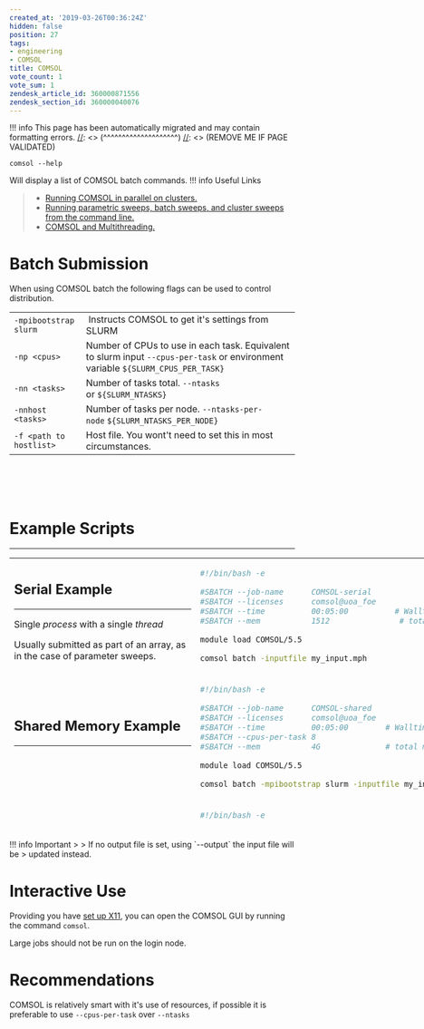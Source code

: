 ```yaml
---
created_at: '2019-03-26T00:36:24Z'
hidden: false
position: 27
tags:
- engineering
- COMSOL
title: COMSOL
vote_count: 1
vote_sum: 1
zendesk_article_id: 360000871556
zendesk_section_id: 360000040076
---
```




[//]: <> (REMOVE ME IF PAGE VALIDATED)
[//]: <> (vvvvvvvvvvvvvvvvvvvv)
!!! info
    This page has been automatically migrated and may contain formatting errors.
[//]: <> (^^^^^^^^^^^^^^^^^^^^)
[//]: <> (REMOVE ME IF PAGE VALIDATED)

``` sl
comsol --help
```

Will display a list of COMSOL batch commands.
!!! info Useful Links
>
> -   [Running COMSOL in parallel on
>     clusters.](https://www.comsol.com/support/knowledgebase/1001/)
> -   [Running parametric sweeps, batch sweeps, and cluster sweeps from
>     the command
>     line.](https://www.comsol.com/support/knowledgebase/1250/)
> -   [COMSOL and
>     Multithreading.](https://www.comsol.com/support/knowledgebase/1096/)

# Batch Submission

When using COMSOL batch the following flags can be used to control
distribution. 

|                         |                                                                                                                                  |
|-------------------------|----------------------------------------------------------------------------------------------------------------------------------|
| `-mpibootstrap slurm`   |  Instructs COMSOL to get it's settings from SLURM                                                                                |
| `-np <cpus>`            | Number of CPUs to use in each task. Equivalent to slurm input `--cpus-per-task` or environment variable `${SLURM_CPUS_PER_TASK}` |
| `-nn <tasks>`           | Number of tasks total. `--ntasks` or `${SLURM_NTASKS}`                                                                           |
| `-nnhost <tasks>`       | Number of tasks per node. `--ntasks-per-node` `${SLURM_NTASKS_PER_NODE}`                                                         |
| `-f <path to hostlist>` | Host file. You wont't need to set this in most circumstances.                                                                    |

#  

# Example Scripts

------------------------------------------------------------------------

<table style="height: 481px; width: 811px;">
<colgroup>
<col style="width: 50%" />
<col style="width: 50%" />
</colgroup>
<tbody>
<tr class="odd">
<td style="width: 506px"><h2 id="serial-example">Serial Example</h2>
<hr />
<p>Single <em>process</em> with a single <em>thread</em></p>
<p>Usually submitted as part of an array, as in the case of parameter
sweeps.</p></td>
<td style="width: 163px"><div class="sourceCode" id="cb1"><pre
class="sourceCode bash"><code class="sourceCode bash"><span id="cb1-1"><a href="#cb1-1" aria-hidden="true" tabindex="-1"></a><span class="co">#!/bin/bash -e</span></span>
<span id="cb1-2"><a href="#cb1-2" aria-hidden="true" tabindex="-1"></a></span>
<span id="cb1-3"><a href="#cb1-3" aria-hidden="true" tabindex="-1"></a><span class="co">#SBATCH --job-name      COMSOL-serial</span></span>
<span id="cb1-4"><a href="#cb1-4" aria-hidden="true" tabindex="-1"></a><span class="co">#SBATCH --licenses      comsol@uoa_foe </span></span>
<span id="cb1-5"><a href="#cb1-5" aria-hidden="true" tabindex="-1"></a><span class="co">#SBATCH --time          00:05:00          # Walltime</span></span>
<span id="cb1-6"><a href="#cb1-6" aria-hidden="true" tabindex="-1"></a><span class="co">#SBATCH --mem           1512               # total mem</span></span>
<span id="cb1-7"><a href="#cb1-7" aria-hidden="true" tabindex="-1"></a></span>
<span id="cb1-8"><a href="#cb1-8" aria-hidden="true" tabindex="-1"></a><span class="ex">module</span> load COMSOL/5.5</span>
<span id="cb1-9"><a href="#cb1-9" aria-hidden="true" tabindex="-1"></a></span>
<span id="cb1-10"><a href="#cb1-10" aria-hidden="true" tabindex="-1"></a><span class="ex">comsol</span> batch <span class="at">-inputfile</span> my_input.mph</span></code></pre></div></td>
</tr>
<tr class="even">
<td style="width: 506px"><h2 id="shared-memory-example">Shared Memory
Example</h2>
<hr />
<p> </p></td>
<td style="width: 163px"><div class="sourceCode" id="cb2"><pre
class="sourceCode bash"><code class="sourceCode bash"><span id="cb2-1"><a href="#cb2-1" aria-hidden="true" tabindex="-1"></a><span class="co">#!/bin/bash -e</span></span>
<span id="cb2-2"><a href="#cb2-2" aria-hidden="true" tabindex="-1"></a></span>
<span id="cb2-3"><a href="#cb2-3" aria-hidden="true" tabindex="-1"></a><span class="co">#SBATCH --job-name      COMSOL-shared</span></span>
<span id="cb2-4"><a href="#cb2-4" aria-hidden="true" tabindex="-1"></a><span class="co">#SBATCH --licenses      comsol@uoa_foe </span></span>
<span id="cb2-5"><a href="#cb2-5" aria-hidden="true" tabindex="-1"></a><span class="co">#SBATCH --time          00:05:00        # Walltime</span></span>
<span id="cb2-6"><a href="#cb2-6" aria-hidden="true" tabindex="-1"></a><span class="co">#SBATCH --cpus-per-task 8</span></span>
<span id="cb2-7"><a href="#cb2-7" aria-hidden="true" tabindex="-1"></a><span class="co">#SBATCH --mem           4G              # total mem</span></span>
<span id="cb2-8"><a href="#cb2-8" aria-hidden="true" tabindex="-1"></a></span>
<span id="cb2-9"><a href="#cb2-9" aria-hidden="true" tabindex="-1"></a><span class="ex">module</span> load COMSOL/5.5</span>
<span id="cb2-10"><a href="#cb2-10" aria-hidden="true" tabindex="-1"></a></span>
<span id="cb2-11"><a href="#cb2-11" aria-hidden="true" tabindex="-1"></a><span class="ex">comsol</span> batch <span class="at">-mpibootstrap</span> slurm <span class="at">-inputfile</span> my_input.mph</span></code></pre></div></td>
</tr>
<tr class="odd">
<td style="width: 506px"><h2 id="distributed-memory-example">Distributed
Memory Example</h2>
<hr />
<p> </p></td>
<td style="width: 163px"><div class="sourceCode" id="cb3"><pre
class="sourceCode bash"><code class="sourceCode bash"><span id="cb3-1"><a href="#cb3-1" aria-hidden="true" tabindex="-1"></a><span class="co">#!/bin/bash -e</span></span>
<span id="cb3-2"><a href="#cb3-2" aria-hidden="true" tabindex="-1"></a></span>
<span id="cb3-3"><a href="#cb3-3" aria-hidden="true" tabindex="-1"></a><span class="co">#SBATCH --job-name      COMSOL-distributed </span></span>
<span id="cb3-4"><a href="#cb3-4" aria-hidden="true" tabindex="-1"></a><span class="co">#SBATCH --licenses      comsol@uoa_foe </span></span>
<span id="cb3-5"><a href="#cb3-5" aria-hidden="true" tabindex="-1"></a><span class="co">#SBATCH --time          00:05:00            # Walltime</span></span>
<span id="cb3-6"><a href="#cb3-6" aria-hidden="true" tabindex="-1"></a><span class="co">#SBATCH --ntasks        8           </span></span>
<span id="cb3-7"><a href="#cb3-7" aria-hidden="true" tabindex="-1"></a><span class="co">#SBATCH --mem-per-cpu   1500                # mem per cpu</span></span>
<span id="cb3-8"><a href="#cb3-8" aria-hidden="true" tabindex="-1"></a></span>
<span id="cb3-9"><a href="#cb3-9" aria-hidden="true" tabindex="-1"></a><span class="ex">module</span> load COMSOL/5.5</span>
<span id="cb3-10"><a href="#cb3-10" aria-hidden="true" tabindex="-1"></a></span>
<span id="cb3-11"><a href="#cb3-11" aria-hidden="true" tabindex="-1"></a><span class="ex">comsolbatch</span> <span class="at">-mpibootstrap</span> slurm <span class="at">-inputfile</span> my_input.mph</span></code></pre></div></td>
</tr>
<tr class="even">
<td class="wysiwyg-text-align-left" style="width: 506px"><h2
id="hybrid-example">Hybrid Example</h2>
<hr />
<p> </p></td>
<td style="width: 163px"><div class="sourceCode" id="cb4"><pre
class="sourceCode bash"><code class="sourceCode bash"><span id="cb4-1"><a href="#cb4-1" aria-hidden="true" tabindex="-1"></a><span class="co">#!/bin/bash -e</span></span>
<span id="cb4-2"><a href="#cb4-2" aria-hidden="true" tabindex="-1"></a></span>
<span id="cb4-3"><a href="#cb4-3" aria-hidden="true" tabindex="-1"></a><span class="co">#SBATCH --job-name         COMSOL-hybrid </span></span>
<span id="cb4-4"><a href="#cb4-4" aria-hidden="true" tabindex="-1"></a><span class="co">#SBATCH --licenses         comsol@uoa_foe</span></span>
<span id="cb4-5"><a href="#cb4-5" aria-hidden="true" tabindex="-1"></a><span class="co">#SBATCH --time             00:05:00          # Walltime</span></span>
<span id="cb4-6"><a href="#cb4-6" aria-hidden="true" tabindex="-1"></a><span class="co">#SBATCH --ntasks           4                 # total mem</span></span>
<span id="cb4-7"><a href="#cb4-7" aria-hidden="true" tabindex="-1"></a><span class="co">#SBATCH --cpus-per-task    16</span></span>
<span id="cb4-8"><a href="#cb4-8" aria-hidden="true" tabindex="-1"></a><span class="co">#SBATCH --mem-per-cpu      1500B             # total mem</span></span>
<span id="cb4-9"><a href="#cb4-9" aria-hidden="true" tabindex="-1"></a></span>
<span id="cb4-10"><a href="#cb4-10" aria-hidden="true" tabindex="-1"></a><span class="ex">module</span> load COMSOL/5.5</span>
<span id="cb4-11"><a href="#cb4-11" aria-hidden="true" tabindex="-1"></a></span>
<span id="cb4-12"><a href="#cb4-12" aria-hidden="true" tabindex="-1"></a><span class="ex">comsol</span> batch <span class="at">-mpibootstrap</span> slurm <span class="at">-inputfile</span> my_input.mph</span></code></pre></div></td>
</tr>
</tbody>
</table>
!!! info Important
>
> If no output file is set, using `--output` the input file will be
> updated instead.

# Interactive Use

Providing you have [set up
X11](https://support.nesi.org.nz/hc/en-gb/articles/360001075975), you
can open the COMSOL GUI by running the command `comsol`.

Large jobs should not be run on the login node.

# Recommendations

COMSOL is relatively smart with it's use of resources, if possible it is
preferable to use `--cpus-per-task` over `--ntasks`

<!--
<h1 id="best-practices">Resource requirements</h1>
<hr>
<p>
  COMSOL does not support MPI therefore <code>#SBATCH --ntasks</code> should never
  be greater than 1.
</p>
<p>
  Memory requirements depend on job type, but will scale up with number of CPUs
  ≈ linearly.
</p>
<p>
  Hyper-threading can benefit jobs using less than
  <dfn class="dictionary-of-numbers">8 CPUs</dfn>, but is not recommended on larger
  jobs.
</p>
<p>
  <em>Performance is highly depended on the model used. The above should only be used as a very rough guide.</em>
</p>
<p>
  <img src="https://support.nesi.org.nz/hc/article_attachments/360002021216/speedup_smoothed.png" alt="speedup_smoothed.png" width="1001" height="576">
</p>
-->
